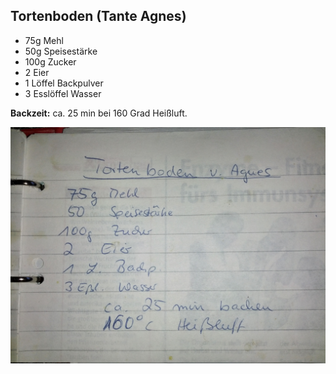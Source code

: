 ## Tortenboden (Tante Agnes)

- 75g Mehl
- 50g Speisestärke
- 100g Zucker
- 2 Eier
- 1 Löffel Backpulver
- 3 Esslöffel Wasser

**Backzeit:** ca. 25 min bei 160 Grad Heißluft.

![Tortenboden](img/tortenboden-tante-agnes.jpg)

